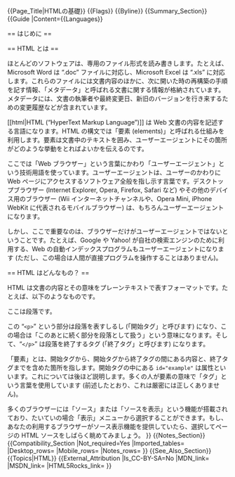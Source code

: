 {{Page_Title|HTMLの基礎}}
{{Flags}}
{{Byline}}
{{Summary_Section}}
{{Guide
|Content={{Languages}}

== はじめに ==

== HTML とは ==
 
ほとんどのソフトウェアは、専用のファイル形式を読み書きします。たとえば、Microsoft Word は “.doc” ファイルに対応し、Microsoft Excel は “.xls” に対応します。これらのファイルには文書内容のほかに、次に開いた時の再構築の手順を記す情報、「メタデータ」と呼ばれる文書に関する情報が格納されています。メタデータには、文書の執筆者や最終変更日、新旧のバージョンを行き来するための変更履歴などが含まれています。

[[html|HTML (“HyperText Markup Language”)]] は Web 文書の内容を記述する言語になります。HTML の構文では「要素 (elements)」と呼ばれる仕組みを利用します。要素は文書中のテキストを囲み、ユーザーエージェントにその箇所がどのような挙動をとればよいかを伝えるのです。

ここでは「Web ブラウザー」という言葉にかわり「ユーザーエージェント」という技術用語を使っています。ユーザーエージェントは、ユーザーのかわりに Web ページにアクセスするソフトウェア全般を指し示す言葉です。デスクトップブラウザー (Internet Explorer, Opera, Firefox, Safari など) やその他のデバイス用のブラウザー (Wii インターネットチャンネルや、Opera Mini, iPhone WebKit に代表されるモバイルブラウザー) は、もちろんユーザーエージェントになります。

しかし、ここで重要なのは、ブラウザーだけがユーザーエージェントではないということです。たとえば、Google や Yahoo! が自社の検索エンジンのために利用する、Web の自動インデックスプログラムもユーザーエージェントになります (ただし、この場合は人間が直接プログラムを操作することはありません)。

== HTML はどんなもの？ ==

HTML は文書の内容とその意味をプレーンテキストで表すフォーマットです。たとえば、以下のようなものです。

<syntaxhighlight lang="html5"><p id="example">ここは段落です。</p></syntaxhighlight>

この “<code>&lt;p&gt;</code>” という部分は段落を表すしるし (「開始タグ」と呼びます) になり、この場合は「このあとに続く部分を段落として扱う」という意味になります。そして、“<code>&lt;/p&gt;</code>” は段落を終了するタグ (「終了タグ」と呼びます) になります。

「要素」とは、開始タグから、開始タグから終了タグの間にある内容と、終了タグまでを含めた箇所を指します。開始タグの中にある <code>id="example"</code> は属性といいます。これについては後ほど説明します。多くの人が要素の意味で「タグ」という言葉を使用しています (前述したとおり、これは厳密には正しくありません)。
 
多くのブラウザーには「ソース」または「ソースを表示」という機能が搭載されており、たいていの場合「表示」メニューから選択することができます。もし、あなたの利用するブラウザーがソース表示機能を提供していたら、選択してページの HTML ソースをしばらく眺めてみましょう。
}}
{{Notes_Section}}
{{Compatibility_Section
|Not_required=Yes
|Imported_tables=
|Desktop_rows=
|Mobile_rows=
|Notes_rows=
}}
{{See_Also_Section}}
{{Topics|HTML}}
{{External_Attribution
|Is_CC-BY-SA=No
|MDN_link=
|MSDN_link=
|HTML5Rocks_link=
}}